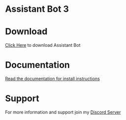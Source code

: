 # Assistant Bot 3

# Download
[Click Here](https://github.com/coolmlgplayer-js/assistant-bot/releases/download/1.0/Assistant.Bot.3.0.Release.1.0.zip) to download Assistant Bot 

# Documentation
[Read the documentation for install instructions](https://assistant-bot.coolmlgplayer.me/install)

# Support
For more information and support join my [Discord Server](https://discord.gg/RWn6Z9aVGj)
